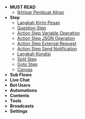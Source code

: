 * **MUST READ**
  * [Ikhtisar Pembuat Aliran](docs/flowbuilder/Flow_Builder.md)
* **Step**
  * [Langkah Kirim Pesan](docs/flowbuilder/Step.md)
  * [Question Step](docs/flowbuilder/Step_Question.md)
  * [Action Step Variable Operation](docs/flowbuilder/Step_Variable.md)
  * [Action Step JSON Operation](docs/flowbuilder/Step_JSON.md)
  * [Action Step External Request](docs/flowbuilder/Step_External.md)
  * [Action Step Send Notification](docs/flowbuilder/Step_Notification.md)
  * [Langkah Kondisi](docs/flowbuilder/Step_Condition.md)
  * [Split Step](docs/flowbuilder/Step_Split.md)
  * [Goto Step](docs/flowbuilder/Step_Goto.md)
  * [Canvas](docs/flowbuilder/Step_Canvas.md)
* **Sub Flows**
* **Live Chat**
* **Bot Users**
* **Automations**
* **Contents**
* **Tools**
* **Broadcasts**
* **Settings**